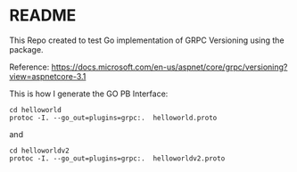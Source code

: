 # README

This Repo created to test Go implementation of GRPC Versioning using the package.

Reference: https://docs.microsoft.com/en-us/aspnet/core/grpc/versioning?view=aspnetcore-3.1

This is how I generate the GO PB Interface:
```shell
cd helloworld
protoc -I. --go_out=plugins=grpc:.  helloworld.proto
```
and
```
cd helloworldv2
protoc -I. --go_out=plugins=grpc:.  helloworldv2.proto
```